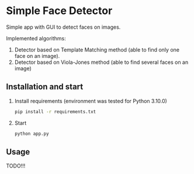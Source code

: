 # Simple Face Detector

Simple app with GUI to detect faces on images.

Implemented algorithms:
1. Detector based on Template Matching method (able to find only one face on an image).
2. Detector based on Viola-Jones method (able to find several faces on an image) 

## Installation and start

1. Install requirements (environment was tested for Python 3.10.0)

    ```bash
    pip install -r requirements.txt
    ```

2. Start

    ```bash
    python app.py
    ```

## Usage
TODO!!!
